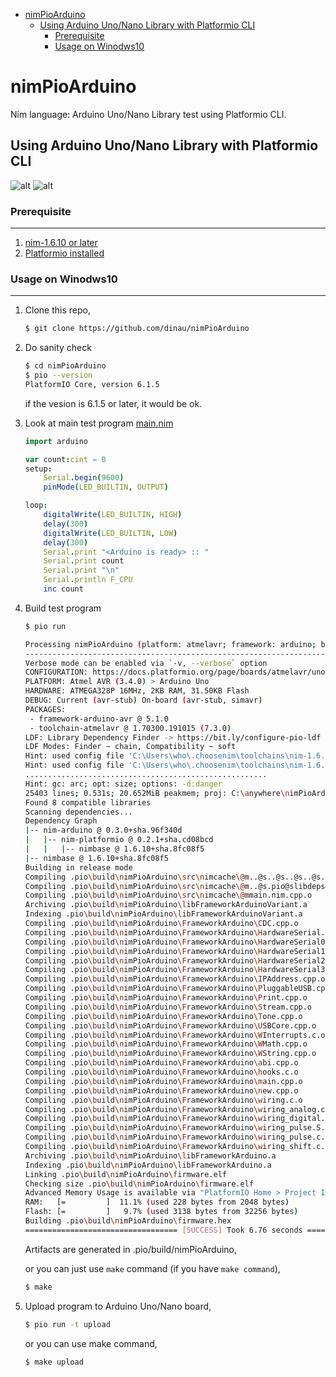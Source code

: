 <!-- START doctoc generated TOC please keep comment here to allow auto update -->
<!-- DON'T EDIT THIS SECTION, INSTEAD RE-RUN doctoc TO UPDATE -->

- [nimPioArduino](#nimpioarduino)
  - [Using Arduino Uno/Nano Library with Platformio CLI](#using-arduino-unonano-library-with-platformio-cli)
    - [Prerequisite](#prerequisite)
    - [Usage on Winodws10](#usage-on-winodws10)

<!-- END doctoc generated TOC please keep comment here to allow auto update -->

# nimPioArduino
Nim language: Arduino Uno/Nano Library test using Platformio CLI.

## Using Arduino Uno/Nano Library with Platformio CLI 

![alt](https://cdn.shopify.com/s/files/1/0506/1689/3647/products/A000066_03.front_970c6014-61ab-4226-a20f-14cc6d8d682c_218x163.jpg?v=1629816078)
![alt](https://cdn.shopify.com/s/files/1/0506/1689/3647/products/A000005_03.front_2c44e4db-5d01-45ec-9b14-78b6df214913_218x163.jpg?v=1628695116)

### Prerequisite

---

1. [nim-1.6.10 or later](https://nim-lang.org)
1. [Platformio installed](https://platformio.org/)

### Usage on Winodws10

---

1. Clone this repo,

   ```bash
   $ git clone https://github.com/dinau/nimPioArduino
   ```

1. Do sanity check

   ```bash
   $ cd nimPioArduino
   $ pio --version
   PlatformIO Core, version 6.1.5
   ```

   if the vesion is 6.1.5 or later, it would be ok.

1. Look at main test program [main.nim](src/main.nim)

   ```nim
   import arduino
   
   var count:cint = 0
   setup:
       Serial.begin(9600)
       pinMode(LED_BUILTIN, OUTPUT)
   
   loop:
       digitalWrite(LED_BUILTIN, HIGH)
       delay(300)
       digitalWrite(LED_BUILTIN, LOW)
       delay(300)
       Serial.print "<Arduino is ready> :: "
       Serial.print count
       Serial.print "\n"
       Serial.println F_CPU
       inc count
   ```

1. Build test program

   ```bash
   $ pio run

   Processing nimPioArduino (platform: atmelavr; framework: arduino; board: uno)
   --------------------------------------------------------------------------------------------------
   Verbose mode can be enabled via `-v, --verbose` option
   CONFIGURATION: https://docs.platformio.org/page/boards/atmelavr/uno.html
   PLATFORM: Atmel AVR (3.4.0) > Arduino Uno
   HARDWARE: ATMEGA328P 16MHz, 2KB RAM, 31.50KB Flash
   DEBUG: Current (avr-stub) On-board (avr-stub, simavr)
   PACKAGES:
    - framework-arduino-avr @ 5.1.0
    - toolchain-atmelavr @ 1.70300.191015 (7.3.0)
   LDF: Library Dependency Finder -> https://bit.ly/configure-pio-ldf
   LDF Modes: Finder ~ chain, Compatibility ~ soft
   Hint: used config file 'C:\Users\who\.choosenim\toolchains\nim-1.6.10\config\nim.cfg' [Conf]
   Hint: used config file 'C:\Users\who\.choosenim\toolchains\nim-1.6.10\config\config.nims' [Conf]
   ......................................................
   Hint: gc: arc; opt: size; options: -d:danger
   25403 lines; 0.531s; 20.652MiB peakmem; proj: C:\anywhere\nimPioArduino\src\main; out: C:\00nim-d\pio-data\nim\00rel\nimPioArduino\src\nimcache\main.json [SuccessX]
   Found 8 compatible libraries
   Scanning dependencies...
   Dependency Graph
   |-- nim-arduino @ 0.3.0+sha.96f340d
   |   |-- nim-platformio @ 0.2.1+sha.cd08bcd
   |   |   |-- nimbase @ 1.6.10+sha.8fc08f5
   |-- nimbase @ 1.6.10+sha.8fc08f5
   Building in release mode
   Compiling .pio\build\nimPioArduino\src\nimcache\@m..@s..@s..@s..@s..@s..@sUsers@smi@s.choosenim@stoolchains@snim-1.6.10@slib@ssystem.nim.cpp.o
   Compiling .pio\build\nimPioArduino\src\nimcache\@m..@s.pio@slibdeps@snimPioArduino@snim-arduino@sarduino.nim.cpp.o
   Compiling .pio\build\nimPioArduino\src\nimcache\@mmain.nim.cpp.o
   Archiving .pio\build\nimPioArduino\libFrameworkArduinoVariant.a
   Indexing .pio\build\nimPioArduino\libFrameworkArduinoVariant.a
   Compiling .pio\build\nimPioArduino\FrameworkArduino\CDC.cpp.o
   Compiling .pio\build\nimPioArduino\FrameworkArduino\HardwareSerial.cpp.o
   Compiling .pio\build\nimPioArduino\FrameworkArduino\HardwareSerial0.cpp.o
   Compiling .pio\build\nimPioArduino\FrameworkArduino\HardwareSerial1.cpp.o
   Compiling .pio\build\nimPioArduino\FrameworkArduino\HardwareSerial2.cpp.o
   Compiling .pio\build\nimPioArduino\FrameworkArduino\HardwareSerial3.cpp.o
   Compiling .pio\build\nimPioArduino\FrameworkArduino\IPAddress.cpp.o
   Compiling .pio\build\nimPioArduino\FrameworkArduino\PluggableUSB.cpp.o
   Compiling .pio\build\nimPioArduino\FrameworkArduino\Print.cpp.o
   Compiling .pio\build\nimPioArduino\FrameworkArduino\Stream.cpp.o
   Compiling .pio\build\nimPioArduino\FrameworkArduino\Tone.cpp.o
   Compiling .pio\build\nimPioArduino\FrameworkArduino\USBCore.cpp.o
   Compiling .pio\build\nimPioArduino\FrameworkArduino\WInterrupts.c.o
   Compiling .pio\build\nimPioArduino\FrameworkArduino\WMath.cpp.o
   Compiling .pio\build\nimPioArduino\FrameworkArduino\WString.cpp.o
   Compiling .pio\build\nimPioArduino\FrameworkArduino\abi.cpp.o
   Compiling .pio\build\nimPioArduino\FrameworkArduino\hooks.c.o
   Compiling .pio\build\nimPioArduino\FrameworkArduino\main.cpp.o
   Compiling .pio\build\nimPioArduino\FrameworkArduino\new.cpp.o
   Compiling .pio\build\nimPioArduino\FrameworkArduino\wiring.c.o
   Compiling .pio\build\nimPioArduino\FrameworkArduino\wiring_analog.c.o
   Compiling .pio\build\nimPioArduino\FrameworkArduino\wiring_digital.c.o
   Compiling .pio\build\nimPioArduino\FrameworkArduino\wiring_pulse.S.o
   Compiling .pio\build\nimPioArduino\FrameworkArduino\wiring_pulse.c.o
   Compiling .pio\build\nimPioArduino\FrameworkArduino\wiring_shift.c.o
   Archiving .pio\build\nimPioArduino\libFrameworkArduino.a
   Indexing .pio\build\nimPioArduino\libFrameworkArduino.a
   Linking .pio\build\nimPioArduino\firmware.elf
   Checking size .pio\build\nimPioArduino\firmware.elf
   Advanced Memory Usage is available via "PlatformIO Home > Project Inspect"
   RAM:   [=         ]  11.1% (used 228 bytes from 2048 bytes)
   Flash: [=         ]   9.7% (used 3138 bytes from 32256 bytes)
   Building .pio\build\nimPioArduino\firmware.hex
   ================================== [SUCCESS] Took 6.76 seconds ==================================
   ```

   Artifacts are generated in .pio/build/nimPioArduino,

   or you can just use `make` command (if you have `make command`),

   ```bash
   $ make
   ```

1. Upload program to Arduino Uno/Nano board,

   ```bash
   $ pio run -t upload
   ```

   or you can use make command,

   ```bash
   $ make upload
   ```

